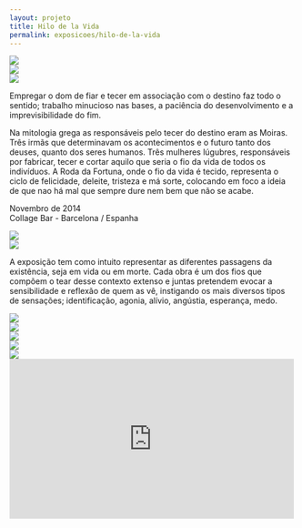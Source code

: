 ```yaml
---
layout: projeto
title: Hilo de la Vida
permalink: exposicoes/hilo-de-la-vida
---
```


<section>
	<article class="s1_1 s2_1 s3_2 s4_2">
		<img src="/img/exposicoes/hilo-de-la-vida/hilo-1.jpg">
	</article>
	<article class="s1_1 s2_1 s3_2 s4_2">
		<img src="/img/exposicoes/hilo-de-la-vida/hilo-2.jpg">
	</article>
	<article class="s1_0 s2_0 s3_0 s4_0"></article>
	<article class="s1_2 s2_1 s3_2 s4_2">
		<img src="/img/exposicoes/hilo-de-la-vida/hilo-3.jpg">
	</article>
	<article class="s1_0 s2_0 s3_0 s4_1"></article>
	<article class="s1_2 s2_3 s3_6 s4_4">
		<p>
			Empregar o dom de fiar e tecer em associação com o destino faz todo o sentido; trabalho minucioso nas bases, a paciência do desenvolvimento e a imprevisibilidade do fim.
		</p>
		<p>
			Na mitologia grega as responsáveis pelo tecer do destino eram as Moiras. Três irmãs que determinavam os acontecimentos e o futuro tanto dos deuses, quanto dos seres humanos. Três mulheres lúgubres, responsáveis por fabricar, tecer e cortar aquilo que seria o fio da vida de todos os indivíduos. A Roda da Fortuna, onde o fio da vida é tecido, representa o ciclo de felicidade, deleite, tristeza e má sorte, colocando em foco a ideia de que nao há mal que sempre dure nem bem que não se acabe.
		</p>
		<p class="destaque">
			Novembro de 2014<br/>
			Collage Bar - Barcelona / Espanha
		</p>
	</article>
</section>

<section>
	<article class="s1_2 s2_0 s3_0 s4_1"></article>
	<article class="s1_2 s2_3 s3_6 s4_5">
		<img src="/img/exposicoes/hilo-de-la-vida/hilo-4.jpg">
	</article>
	<article class="s1_2 s2_0 s3_0 s4_1"></article>
	<article class="s1_2 s2_3 s3_6 s4_5">
		<img src="/img/exposicoes/hilo-de-la-vida/hilo-5.jpg">
	</article>
</section>

<section>
	<article class="s1_0 s2_3 s3_6 s4_6"></article>
	<p class="s1_2 s2_3 s3_6 s4_6">
		A exposição tem como intuito representar as diferentes passagens da existência, seja em vida ou em morte. Cada obra é um dos fios que compõem o tear desse contexto extenso e juntas pretendem evocar a sensibilidade e reflexão de quem as vê, instigando os mais diversos tipos de sensações; identificação, agonia, alívio, angústia, esperança, medo.
	</p>
</section>

<section>
	<article class="s1_2 s2_0 s3_0 s4_1"></article>
	<article class="s1_2 s2_3 s3_6 s4_5">
		<img src="/img/exposicoes/hilo-de-la-vida/hilo-9.jpg">
	</article>
	<article class="s1_2 s2_0 s3_0 s4_1"></article>
	<article class="s1_2 s2_3 s3_6 s4_5">
		<img src="/img/exposicoes/hilo-de-la-vida/hilo-10.jpg">
	</article>
</section>

<section>
	<article class="s1_0 s2_0 s3_0 s4_1"></article>
	<article class="s1_2 s2_2 s3_4 s4_3">
		<img src="/img/exposicoes/hilo-de-la-vida/hilo-6.jpg">
	</article>
	<article class="s1_0 s2_0 s3_0 s4_1"></article>
	<article class="s1_2 s2_2 s3_4 s4_3">
		<img src="/img/exposicoes/hilo-de-la-vida/hilo-7.jpg">
	</article>
	<article class="s1_0 s2_0 s3_0 s4_1"></article>
	<article class="s1_2 s2_2 s3_4 s4_3">
		<img src="/img/exposicoes/hilo-de-la-vida/hilo-8.jpg">
	</article>
</section>

<section>
	<article class="s1_0 s2_0 s3_0 s4_2"></article>
	<article class="s1_2 s2_6 s3_12 s4_9">
		<div class="full-video">
			<iframe src="https://player.vimeo.com/video/98276889?color=ffa500&title=0&byline=0&portrait=0" width="500" height="281" frameborder="0" webkitallowfullscreen mozallowfullscreen allowfullscreen></iframe>
		</div>
	</article>
	<article class="s1_2 s2_0 s3_0 s4_1"></article>
</section>